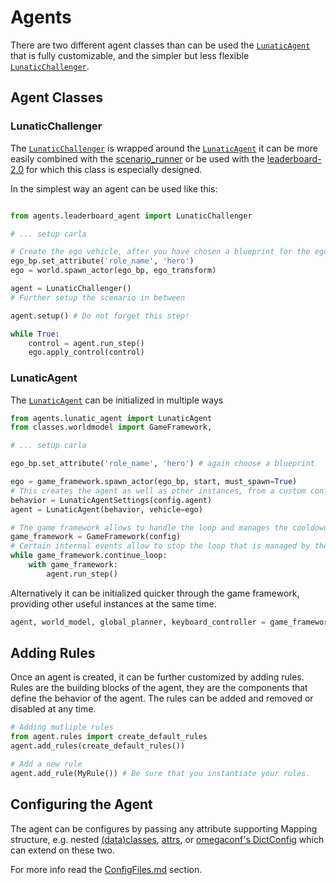 # Agents

There are two different agent classes than can be used the [`LunaticAgent`](#agents.lunatic_agent.LunaticAgent) that is fully customizable,
and the simpler but less flexible [`LunaticChallenger`](#agents.leaderboard_agent.LunaticChallenger).

## Agent Classes

### LunaticChallenger

The [`LunaticChallenger`](#agents.leaderboard_agent.LunaticChallenger) is wrapped around the [`LunaticAgent`](#agents.lunatic_agent.LunaticAgent) it can be more easily combined with the [scenario_runner](https://github.com/carla-simulator/scenario_runner) or be used with the [leaderboard-2.0](https://leaderboard.carla.org/get_started/) for which this class is especially designed.

In the simplest way an agent can be used like this:

```python

from agents.leaderboard_agent import LunaticChallenger

# ... setup carla

# Create the ego vehicle, after you have chosen a blueprint for the ego vehicle
ego_bp.set_attribute('role_name', 'hero')
ego = world.spawn_actor(ego_bp, ego_transform)

agent = LunaticChallenger()
# Further setup the scenario in between

agent.setup() # Do not forget this step!

while True:
    control = agent.run_step()
    ego.apply_control(control)
```

### LunaticAgent

The [`LunaticAgent`](#agents.lunatic_agent.LunaticAgent) can be initialized in multiple ways

```python
from agents.lunatic_agent import LunaticAgent
from classes.worldmodel import GameFramework,

# ... setup carla

ego_bp.set_attribute('role_name', 'hero') # again choose a blueprint

ego = game_framework.spawn_actor(ego_bp, start, must_spawn=True)
# This creates the agent as well as other instances, from a custom configuration
behavior = LunaticAgentSettings(config.agent)
agent = LunaticAgent(behavior, vehicle=ego)

# The game framework allows to handle the loop and manages the cooldowns of all rules
game_framework = GameFramework(config)
# Certain internal events allow to stop the loop that is managed by the game_framework
while game_framework.continue_loop:
    with game_framework:
        agent.run_step()
```

Alternatively it can be initialized quicker through the game framework, providing other useful instances at the same time.

```python
agent, world_model, global_planner, keyboard_controller = game_framework.init_agent_and_interface(ego, agent_class=LunaticAgent, config=behavior)
```

## Adding Rules

Once an agent is created, it can be further customized by adding rules. Rules are the building blocks of the agent, they are the components that define the behavior of the agent. The rules can be added and removed or disabled at any time.

```python
# Adding mutliple rules
from agent.rules import create_default_rules
agent.add_rules(create_default_rules())

# Add a new rule
agent.add_rule(MyRule()) # Be sure that you instantiate your rules.
```

## Configuring the Agent

The agent can be configures by passing any attribute supporting Mapping structure, e.g. nested [(data)classes](https://docs.python.org/3/library/dataclasses.html), [attrs](https://www.attrs.org/en/stable/index.html), or [omegaconf's DictConfig](https://omegaconf.readthedocs.io/en/2.3_branch/) which can extend on these two.

For more info read the [ConfigFiles.md](../conf/ConfigFiles) section.
